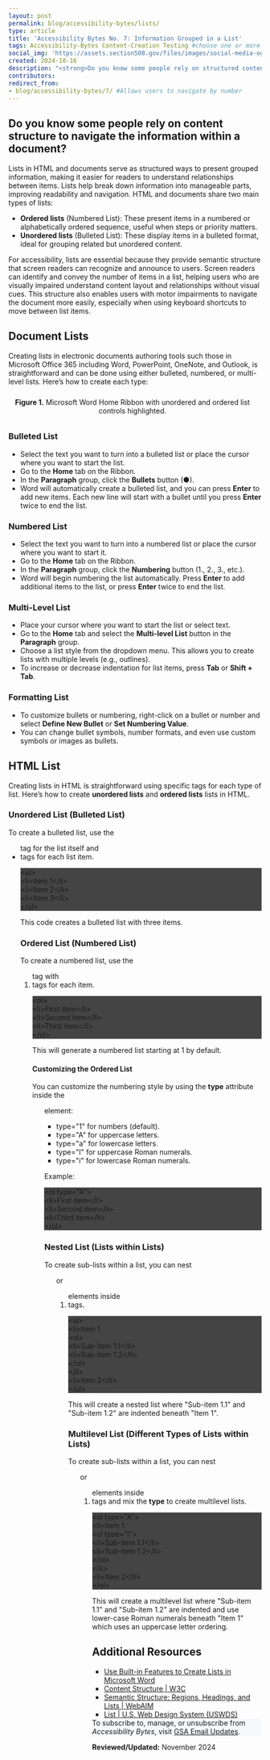 ```yaml
---
layout: post
permalink: blog/accessibility-bytes/lists/
type: article
title: 'Accessibility Bytes No. 7: Information Grouped in a List'
tags: Accessibility-Bytes Content-Creation Testing #choose one or more (comma separated): Accessibility-Bytes, Acquisition, Content-Creation, Design-and-Develop, Events, Policy-and-Management, Testing 
social_img: 'https://assets.section508.gov/files/images/social-media-og-image-bytes.jpg'
created: 2024-10-16
description: "<strong>Do you know some people rely on structured content to understand and navigate information grouped in lists?</strong><p>Lists in HTML and documents serve as structured ways to present grouped information, making it easier for readers to understand relationships between items. Lists help break down information into manageable parts, improving readability and navigation."
contributors: 
redirect_from:
- blog/accessibility-bytes/7/ #Allows users to navigate by number
---
```

<h2 style="line-height:1.2;">Do you know some people rely on content structure to navigate the information within a document?</h2>

Lists in HTML and documents serve as structured ways to present grouped information, making it easier for readers to understand relationships between items. Lists help break down information into manageable parts, improving readability and navigation. HTML and documents share two main types of lists:

* **Ordered lists** (Numbered List): These present items in a numbered or alphabetically ordered sequence, useful when steps or priority matters.
* **Unordered lists** (Bulleted List): These display items in a bulleted format, ideal for grouping related but unordered content.

For accessibility, lists are essential because they provide semantic structure that screen readers can recognize and announce to users. Screen readers can identify and convey the number of items in a list, helping users who are visually impaired understand content layout and relationships without visual cues. This structure also enables users with motor impairments to navigate the document more easily, especially when using keyboard shortcuts to move between list items.

## Document Lists
Creating lists in electronic documents authoring tools such those in Microsoft Office 365 including Word, PowerPoint, OneNote, and Outlook, is straightforward and can be done using either bulleted, numbered, or multi-level lists. Here’s how to create each type:

<div class="tablet:grid-col" style="margin: auto; max-width: 100%; text-align: center; padding: 10px 0px">
    <div class="margin-top-1"><img src="https://assets.section508.gov/files/images/byte-007-figure-1.jpg" alt="" aria-describedby="figure-1" class="border-2px border-base-light shadow-2 padding-1">
    </div>
    <div class="font-mono-3xs margin-x-auto auto" style="max-width: 98%; text-align: center;"><span id="figure-1"><strong>Figure 1.</strong> Microsoft Word Home Ribbon with unordered and ordered list controls highlighted.</span>
    </div>
</div>

### Bulleted List
* Select the text you want to turn into a bulleted list or place the cursor where you want to start the list.
* Go to the **Home** tab on the Ribbon.
* In the **Paragraph** group, click the **Bullets** button (●).
* Word will automatically create a bulleted list, and you can press **Enter** to add new items. Each new line will start with a bullet until you press **Enter** twice to end the list.

### Numbered List
* Select the text you want to turn into a numbered list or place the cursor where you want to start it.
* Go to the **Home** tab on the Ribbon.
* In the **Paragraph** group, click the **Numbering** button (1., 2., 3., etc.).
* Word will begin numbering the list automatically. Press **Enter** to add additional items to the list, or press **Enter** twice to end the list.

### Multi-Level List
* Place your cursor where you want to start the list or select text.
* Go to the **Home** tab and select the **Multi-level List** button in the **Paragraph** group.
* Choose a list style from the dropdown menu. This allows you to create lists with multiple levels (e.g., outlines).
* To increase or decrease indentation for list items, press **Tab** or **Shift + Tab**.

### Formatting List
* To customize bullets or numbering, right-click on a bullet or number and select **Define New Bullet** or **Set Numbering Value**.
* You can change bullet symbols, number formats, and even use custom symbols or images as bullets.

## HTML List
Creating lists in HTML is straightforward using specific tags for each type of list. Here’s how to create **unordered lists** and **ordered lists** lists in HTML.

### Unordered List (Bulleted List)
To create a bulleted list, use the **<ul>** tag for the list itself and **<li>** tags for each list item.

<div class="code-box" style="width: 100%; background-color: #444;">
    <span class="code-box-text">
      &lt;ul> <br>
        <span class="tab-16">&lt;li>Item 1&lt;/li></span><br>
        <span class="tab-16">&lt;li>Item 2&lt;/li></span><br>
        <span class="tab-16">&lt;li>Item 3&lt;/li></span><br>
      &lt;/ul><br>
    </span>
</div>

This code creates a bulleted list with three items.

### Ordered List (Numbered List)
To create a numbered list, use the **<ol>** tag with **<li>** tags for each item.

<div class="code-box" style="width: 100%; background-color: #444;">
    <span class="code-box-text">
      &lt;ol> <br>
        <span class="tab-16">&lt;li>First item&lt;/li></span><br>
        <span class="tab-16">&lt;li>Second item&lt;/li></span><br>
        <span class="tab-16">&lt;li>Third item&lt;/li></span><br>
      &lt;/ol><br>
    </span>
</div>

This will generate a numbered list starting at 1 by default.

#### Customizing the Ordered List
You can customize the numbering style by using the **type** attribute inside the **<ol>** element:

* type="1" for numbers (default).  
* type="A" for uppercase letters.  
* type="a" for lowercase letters.  
* type="I" for uppercase Roman numerals.  
* type="i" for lowercase Roman numerals.  

Example:

<div class="code-box" style="width: 100%; background-color: #444;">
    <span class="code-box-text">
      &lt;ol type="A"> <br>
        <span class="tab-16">&lt;li>First item&lt;/li></span><br>
        <span class="tab-16">&lt;li>Second item&lt;/li></span><br>
        <span class="tab-16">&lt;li>Third item&lt;/li></span><br>
      &lt;/ol><br>
    </span>
</div>

### Nested List (Lists within Lists)
To create sub-lists within a list, you can nest **<ul>** or **<ol>** elements inside **<li>** tags.

<div class="code-box" style="width: 100%; background-color: #444;">
    <span class="code-box-text">
      &lt;ul><br>
      <span class="tab-16">&lt;li>Item 1</span><br>
        <span class="tab-32">&lt;ul></span><br>
            <span class="tab-48">&lt;li>Sub-item 1.1&lt;/li></span><br>
            <span class="tab-48">&lt;li>Sub-item 1.2&lt;/li></span><br>
        <span class="tab-32">&lt;/ul></span><br>
      <span class="tab-16">&lt;/li></span><br>
      <span class="tab-16">&lt;li>Item 2&lt;/li></span><br>
      &lt;/ul><br>
    </span>
</div>

This will create a nested list where "Sub-item 1.1" and "Sub-item 1.2" are indented beneath "Item 1". 

### Multilevel List (Different Types of Lists within Lists)
To create sub-lists within a list, you can nest **<ul>** or **<ol>** elements inside **<li>** tags and mix the **type** to create multilevel lists. 

<div class="code-box" style="width: 100%; background-color: #444;">
    <span class="code-box-text">
      &lt;ol type="A"><br>
      <span class="tab-16">&lt;li>Item 1</span><br>
        <span class="tab-32">&lt;ol type="i"></span><br>
            <span class="tab-48">&lt;li>Sub-item 1.1&lt;/li></span><br>
            <span class="tab-48">&lt;li>Sub-item 1.2&lt;/li></span><br>
        <span class="tab-32">&lt;/ol></span><br>
      <span class="tab-16">&lt;/li></span><br>
      <span class="tab-16">&lt;li>Item 2&lt;/li></span><br>
      &lt;/ol><br>
    </span>
</div>

This will create a multilevel list where "Sub-item 1.1" and "Sub-item 1.2" are indented and use lower-case Roman numerals beneath "Item 1" which uses an uppercase letter ordering. 

## Additional Resources
* [Use Built-in Features to Create Lists in Microsoft Word](https://www.section508.gov/training/documents/aed-cop-docx03/)
* <a href="https://www.w3.org/WAI/tutorials/page-structure/content/" target="_blank" class="usa-link--external">Content Structure | W3C</a>
* <a href="https://webaim.org/techniques/semanticstructure/" target="_blank" class="usa-link--external">Semantic Structure: Regions, Headings, and Lists | WebAIM</a>
* <a href="https://designsystem.digital.gov/components/list/" target="_blank" class="usa-link--external">List | U.S. Web Design System (USWDS)</a>

<div class="border-base radius-lg border-1px padding-1" style="width: 100%; background-color: #f5f9fc;">
To subscribe to, manage, or unsubscribe from <em>Accessibility Bytes</em>, visit <a href="https://public.govdelivery.com/accounts/USGSA/subscriber/new?topic_id=USGSA_1324" target="_blank" class="usa-link--external">GSA Email Updates</a>.
</div>

**Reviewed/Updated:** November 2024